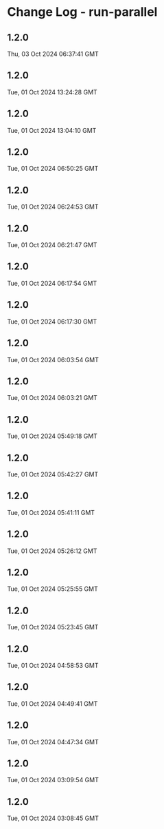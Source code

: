 # Change Log - run-parallel

<!-- This log was last generated on Thu, 03 Oct 2024 06:37:41 GMT and should not be manually modified. -->

<!-- Start content -->

## 1.2.0

Thu, 03 Oct 2024 06:37:41 GMT

## 1.2.0

Tue, 01 Oct 2024 13:24:28 GMT

## 1.2.0

Tue, 01 Oct 2024 13:04:10 GMT

## 1.2.0

Tue, 01 Oct 2024 06:50:25 GMT

## 1.2.0

Tue, 01 Oct 2024 06:24:53 GMT

## 1.2.0

Tue, 01 Oct 2024 06:21:47 GMT

## 1.2.0

Tue, 01 Oct 2024 06:17:54 GMT

## 1.2.0

Tue, 01 Oct 2024 06:17:30 GMT

## 1.2.0

Tue, 01 Oct 2024 06:03:54 GMT

## 1.2.0

Tue, 01 Oct 2024 06:03:21 GMT

## 1.2.0

Tue, 01 Oct 2024 05:49:18 GMT

## 1.2.0

Tue, 01 Oct 2024 05:42:27 GMT

## 1.2.0

Tue, 01 Oct 2024 05:41:11 GMT

## 1.2.0

Tue, 01 Oct 2024 05:26:12 GMT

## 1.2.0

Tue, 01 Oct 2024 05:25:55 GMT

## 1.2.0

Tue, 01 Oct 2024 05:23:45 GMT

## 1.2.0

Tue, 01 Oct 2024 04:58:53 GMT

## 1.2.0

Tue, 01 Oct 2024 04:49:41 GMT

## 1.2.0

Tue, 01 Oct 2024 04:47:34 GMT

## 1.2.0

Tue, 01 Oct 2024 03:09:54 GMT

## 1.2.0

Tue, 01 Oct 2024 03:08:45 GMT

